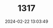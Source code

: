 ---
title: "1317"
category: "Anoglypta launcestonensis"
draft: false
date: 2024-02-22 13:03:49
languages:
  English: ["Granulated Snail"]
---